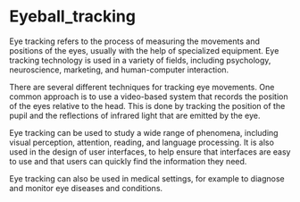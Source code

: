 # Eyeball_tracking
Eye tracking refers to the process of measuring the movements and positions of the eyes, usually with the help of specialized equipment. Eye tracking technology is used in a variety of fields, including psychology, neuroscience, marketing, and human-computer interaction.

There are several different techniques for tracking eye movements. One common approach is to use a video-based system that records the position of the eyes relative to the head. This is done by tracking the position of the pupil and the reflections of infrared light that are emitted by the eye.

Eye tracking can be used to study a wide range of phenomena, including visual perception, attention, reading, and language processing. It is also used in the design of user interfaces, to help ensure that interfaces are easy to use and that users can quickly find the information they need.


Eye tracking can also be used in medical settings, for example to diagnose and monitor eye diseases and conditions.
